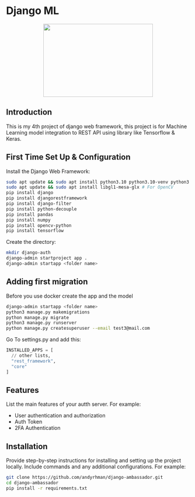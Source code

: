 # Django ML

<p align="center">
  <img src="https://1000logos.net/wp-content/uploads/2020/08/Django-Logo.png" width="300" height="200" />
</p>

## Introduction

This is my 4th project of django web framework, this project is for Machine Learning model integration to REST API using library like Tensorflow & Keras.

## First Time Set Up & Configuration

Install the Django Web Framework:

```bash
sudo apt update && sudo apt install python3.10 python3.10-venv python3.10-dev # tensorflow only exist in 3.10 for now
sudo apt update && sudo apt install libgl1-mesa-glx # For OpenCV
pip install django
pip install djangorestframework   
pip install django-filter
pip install python-decouple
pip install pandas
pip install numpy
pip install opencv-python
pip install tensorflow
```

Create the directory:

```bash
mkdir django-auth
django-admin startproject app .
django-admin startapp <folder name>

```

## Adding first migration

Before you use docker create the app and the model
```bash
django-admin startapp <folder name>
python3 manage.py makemigrations
python manage.py migrate
python3 manage.py runserver
python manage.py createsuperuser --email test3@mail.com
```

Go To settings.py and add this:

```python
INSTALLED_APPS = [
  // other lists,
  "rest_framework",
  "core"
]
```

## Features

List the main features of your autth server. For example:
- User authentication and authorization
- Auth Token
- 2FA Authentication

## Installation

Provide step-by-step instructions for installing and setting up the project locally. Include commands and any additional configurations. For example:

```bash
git clone https://github.com/andyrhman/django-ambassador.git
cd django-ambassador
pip install -r requirements.txt